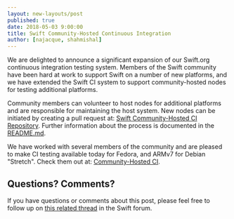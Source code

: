 ```yaml
---
layout: new-layouts/post
published: true
date: 2018-05-03 9:00:00
title: Swift Community-Hosted Continuous Integration
author: [najacque, shahmishal]
---
```


We are delighted to announce a significant expansion of our Swift.org continuous integration testing system.  Members of the Swift community have been hard at work to support Swift on a number of new platforms, and we have extended the Swift CI system to support community-hosted nodes for testing additional platforms.

Community members can volunteer to host nodes for additional platforms and are responsible for maintaining the host system.  New nodes can be initiated by creating a pull request at: [Swift Community-Hosted CI Repository](https://github.com/apple/swift-community-hosted-continuous-integration).  Further information about the process is documented in the [README.md](https://github.com/apple/swift-community-hosted-continuous-integration/blob/master/README.md).

We have worked with several members of the community and are pleased to make CI testing available today for Fedora, and ARMv7 for Debian "Stretch". Check them out at: [Community-Hosted CI](https://ci-external.swift.org).

## Questions? Comments?

If you have questions or comments about this post, please feel free to follow up on [this related thread](https://forums.swift.org/t/swift-org-blog-swift-community-hosted-continuous-integration/12391) in the Swift forum.
